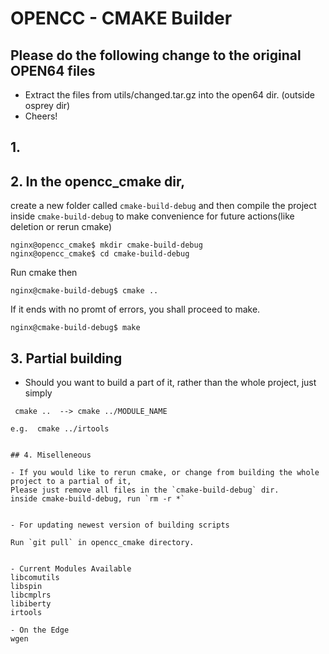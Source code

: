 # OPENCC - CMAKE Builder


## Please do the following change to the original OPEN64 files

- Extract the files from utils/changed.tar.gz into the open64 dir. (outside osprey dir)
- Cheers!

## 1. 




## 2. In the opencc_cmake dir,

create a new folder called `cmake-build-debug` and then compile the project inside `cmake-build-debug` to make convenience for future actions(like deletion or rerun cmake)

```
nginx@opencc_cmake$ mkdir cmake-build-debug
nginx@opencc_cmake$ cd cmake-build-debug
```

Run cmake then

```
nginx@cmake-build-debug$ cmake ..
```

If it ends with no promt of errors, you shall proceed to make.
```
nginx@cmake-build-debug$ make
```

## 3. Partial building
- Should you want to build a part of it, rather than the whole project, just simply
```
 cmake ..  --> cmake ../MODULE_NAME

e.g.  cmake ../irtools


## 4. Miselleneous

- If you would like to rerun cmake, or change from building the whole project to a partial of it,
Please just remove all files in the `cmake-build-debug` dir.
inside cmake-build-debug, run `rm -r *`


- For updating newest version of building scripts

Run `git pull` in opencc_cmake directory.


- Current Modules Available 
libcomutils
libspin
libcmplrs
libiberty
irtools

- On the Edge
wgen